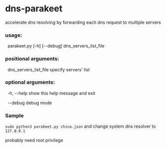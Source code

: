 # dns-parakeet

accelerate dns resolving by forwarding each dns request to multiple servers
 
 
### usage:

&nbsp;&nbsp;parakeet.py [-h] [--debug] dns_servers_list_file
 
 
### positional arguments:

&nbsp;&nbsp;dns_servers_list_file   specify servers' list
 
 
### optional arguments:

&nbsp;&nbsp;-h, --help  show this help message and exit

&nbsp;&nbsp;--debug     debug mode


### Sample

```sudo python3 parakeet.py china.json``` and change system dns resolver to ```127.0.0.1```

probably need root privilege
